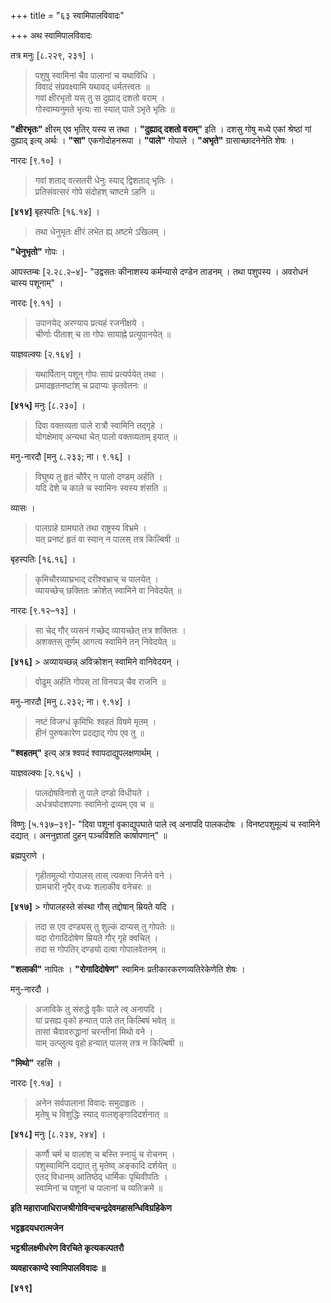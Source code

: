 +++
title = "६३ स्वामिपालविवादः"

+++
अथ स्वामिपालविवादः

तत्र मनुः [८.२२९, २३१] ।

> पशुषु स्वामिनां चैव पालानां च यथाविधि ।  
> विवादं संप्रवक्ष्यामि यथावद् धर्मतत्त्वतः ॥  
> गवां क्षीरभृतो यस् तु स दुह्याद् दशतो वराम् ।  
> गोस्वाम्यनुमते भृत्यः सा स्यात् पाले ऽभृते भृतिः ॥

**"क्षीरभृतः"** क्षीरम् एव भृतिर् यस्य स तथा । **"दुह्याद् दशतो वराम्"** इति । दशसु गोषु मध्ये एकां श्रेष्ठां गां दुह्याद् इत्य् अर्थः । **"सा"** एकगोदोहनरूपा । **"पाले"** गोपाले । **"अभृते"** ग्रासाच्छादनेनेति शेषः ।

नारदः [९.१०] ।

> गवां शताद् वत्सतरी धेनुः स्याद् द्विशताद् भृतिः ।  
> प्रतिसंवत्सरं गोपे संदोहश् चाष्टमे ऽहनि ॥

**[४१४]** बृहस्पतिः [१६.१४] ।

> तथा धेनुभृतः क्षीरं लभेत ह्य् अष्टमे ऽखिलम् ।

**"धेनुभृतो"** गोपः ।

आपस्तम्बः [२.२८.२–४]- "उद्वसतः कीनाशस्य कर्मन्यासे दण्डेन ताडनम् । तथा पशुपस्य । अवरोधनं चास्य पशूनाम्" ।

नारदः [९.११] ।

> उपानयेद् अरण्याय प्रत्यहं रजनीक्षये ।  
> चीर्णाः पीताश् च ता गोपः सायाह्ने प्रत्युपानयेत् ॥

याज्ञवल्क्यः [२.१६४] ।

> यथार्पितान् पशून् गोपः सायं प्रत्यर्पयेत् तथा ।  
> प्रमादहृतनष्टांश् च प्रदाप्यः कृतवेतनः ॥

**[४१५]** मनुः [८.२३०] ।

> दिवा वक्तव्यता पाले रात्रौ स्वामिनि तद्गृहे ।  
> योगक्षेमाव् अन्यथा चेत् पालो वक्तव्यताम् इयात् ॥

मनु-नारदौ [मनु ८.२३३; ना। ९.१६] ।

> विघुष्य तु हृतं चौरैर् न पालो दण्डम् अर्हति ।  
> यदि देशे च काले च स्वामिनः स्वस्य शंसति ॥

व्यासः ।

> पालग्राहे ग्रामघाते तथा राष्ट्रस्य विभ्रमे ।  
> यत् प्रनष्टं हृतं वा स्यान् न पालस् तत्र किल्बिषी ॥

बृहस्पतिः [१६.१६] ।

> कृमिचौरव्याघ्रभाद् दरीश्वभ्राच् च पालयेत् ।  
> व्यायच्छेच् छक्तितः क्रोशेत् स्वामिने वा निवेदयेत् ॥

नारदः [९.१२–१३] ।

> सा चेद् गौर् व्यसनं गच्छेद् व्यायच्छेत् तत्र शक्तितः ।  
> अशक्तस् तूर्णम् आगत्य स्वामिने तन् निवेदयेत् ॥

**[४१६]** > अव्यायच्छन्न् अविक्रोशन् स्वामिने वानिवेदयन् ।  
> वोढुम् अर्हति गोपस् तां विनयञ् चैव राजनि ॥

मनु-नारदौ [मनु ८.२३२; ना। ९.१४] ।

> नष्टं विजग्धं कृमिभिः श्वहतं विषमे मृतम् ।  
> हीनं पुरुषकारेण प्रदद्याद् गोप एव तु ॥

**"श्वहतम्"** इत्य् अत्र श्वपदं श्वापदाद्युपलक्षणार्थम् ।

याज्ञवल्क्यः [२.१६५] ।

> पालदोषविनाशे तु पाले दण्डो विधीयते ।  
> अर्धत्रयोदशपणाः स्वामिनो द्रव्यम् एव च ॥

विष्णुः [५.१३७–३९]- "दिवा पशूनां वृकाद्युपघाते पाले त्व् अनापदि पालकदोषः । विनष्टपशुमूल्यं च स्वामिने दद्यात् । अननुज्ञातां दुहन् पञ्चविंशति कार्षापणान्" ॥

ब्रह्मपुराणे ।

> गृहीतमूल्यो गोपालस् तास् त्यक्त्वा निर्जने वने ।  
> ग्रामचारी नृपैर् वध्यः शलाकीव वनेचरः ॥

**[४१७]** > गोपालहस्ते संस्था गौस् तद्दोषान् म्रियते यदि ।  
> तदा स एव दण्ड्यस् तु शुल्कं दाप्यस् तु गोपतेः ॥  
> यदा रोगादिदोषेण म्रियते गौर् गृहे क्वचित् ।  
> तदा स गोपतिर् दण्ड्यो दत्वा गोपालवेतनम् ॥

**"शलाकी"** नापितः । **"रोगादिदोषेण"** स्वामिनः प्रतीकारकरणव्यतिरेकेणेति शेषः ।

मनु-नारदौ ।

> अजाविके तु संरुद्धे वृकैः पाले त्व् अनापदि ।  
> यां प्रसह्य वृको हन्यात् पाले तत् किल्बिषं भवेत् ॥  
> तासां चैवावरुद्धानां चरन्तीनां मिथो वने ।  
> याम् उत्प्लुत्य वृहो हन्यात् पालस् तत्र न किल्बिषी ॥

**"मिथो"** रहसि ।

नारदः [९.१७] ।

> अनेन सर्वपालानां विवादः समुदाहृतः ।  
> मृतेषु च विशुद्धिः स्याद् वालशृङ्गादिदर्शनात् ॥

**[४१८]** मनुः [८.२३४, २४४] ।

> कर्णौ चर्म च वालांश् च बस्ति स्नायुं च रोचनम् ।  
> पशुस्वामिनि दद्यात् तु मृतेष्व् अङ्कादि दर्शयेत् ॥  
> एतद् विधानम् आतिष्ठेद् धार्मिकः पृथिवीपतिः ।  
> स्वामिनां च पशूनां च पालानां च व्यतिक्रमे ॥

**इति महाराजाधिराजश्रीगोविन्दचन्द्रदेवमहासन्धिविग्रहिकेण**

**भट्टहृदयधरात्मजेन**

**भट्टश्रीलक्ष्मीधरेण विरचिते कृत्यकल्पतरौ**

**व्यवहारकाण्दे स्वामिपालविवादः ॥**

**[४१९]**
